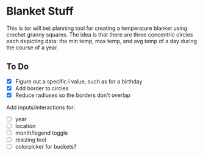 # Blanket Stuff

This is (or will be) planning tool for creating a temperature blanket using crochet granny squares. The idea is that there are three concentric circles each depicting data: the min temp, max temp, and avg temp of a day during the course of a year.

## To Do

- [x] Figure out a specific i value, such as for a birthday
- [x] Add border to circles
- [x] Reduce radiuses so the borders don't overlap

Add inputs/interactions for:

- [ ] year
- [ ] location
- [ ] month/legend toggle
- [ ] resizing tool
- [ ] colorpicker for buckets?